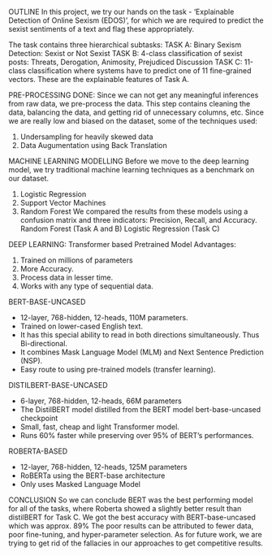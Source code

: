 OUTLINE
In this project, we try our hands on the task - ‘Explainable Detection of Online Sexism (EDOS)’, for which we are required to predict the sexist sentiments of a text and flag these appropriately.

The task contains three hierarchical subtasks:
TASK A:  Binary Sexism Detection: Sexist or Not Sexist
TASK B:  4-class classification of sexist posts: Threats, Derogation, Animosity, Prejudiced Discussion
TASK C: 11-class classification where systems have to predict one of 11 fine-grained vectors. These are the explainable features of Task A.

PRE-PROCESSING DONE:
Since we can not get any meaningful inferences from raw data, we pre-process the data. This step contains cleaning the data, balancing the data, and getting rid of unnecessary columns, etc.
Since we are really low and biased on the dataset,  some of the techniques used:
1. Undersampling for heavily skewed data
2. Data Augumentation using Back Translation

MACHINE LEARNING MODELLING
Before we move to the deep learning model, we try traditional machine learning techniques as a benchmark on our dataset.
1. Logistic Regression
2. Support Vector Machines
3. Random Forest
We compared the results from these models using a confusion matrix and three indicators: Precision, Recall, and Accuracy.
Random Forest (Task A and B)
Logistic Regression (Task C)

DEEP LEARNING: Transformer based Pretrained Model
Advantages:
1. Trained on millions of parameters
2. More Accuracy.
3. Process data in lesser time.
4. Works with any type of sequential data.

BERT-BASE-UNCASED	
- 12-layer, 768-hidden, 12-heads, 110M parameters. 
- Trained on lower-cased English text.
- It has this special ability to read in both directions simultaneously. Thus Bi-directional.
- It combines Mask Language Model (MLM) and Next Sentence Prediction (NSP).
- Easy route to using pre-trained models (transfer learning).

DISTILBERT-BASE-UNCASED	
- 6-layer, 768-hidden, 12-heads, 66M parameters
- The DistilBERT model distilled from the BERT model bert-base-uncased checkpoint
- Small, fast, cheap and light Transformer model.
- Runs 60% faster while preserving over 95% of BERT’s performances.

ROBERTA-BASED	
- 12-layer, 768-hidden, 12-heads, 125M parameters
- RoBERTa using the BERT-base architecture
- Only uses Masked Language Model

CONCLUSION
So we can conclude BERT was the best performing model for all of the tasks, where Roberta showed a slightly better result than distilBERT for Task C.
We got the best accuracy with BERT-base-uncased which was approx. 89%
The poor results can be attributed to fewer data, poor fine-tuning, and hyper-parameter selection.
As for future work, we are trying to get rid of the fallacies in our approaches to get competitive results.
